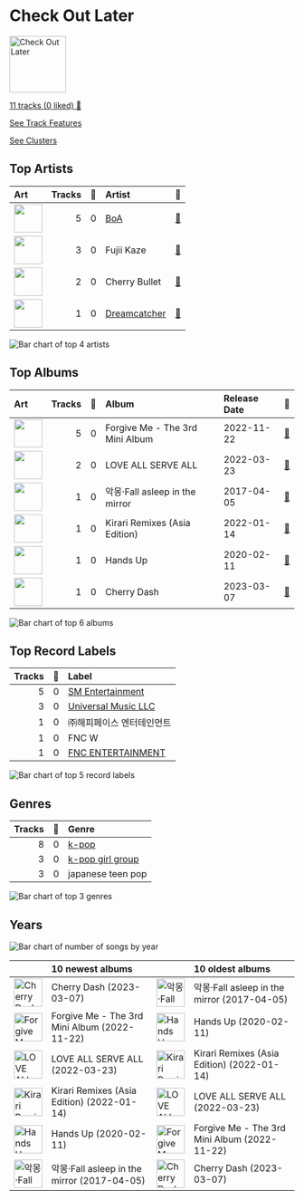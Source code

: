 # Check Out Later


<img src="https://mosaic.scdn.co/640/ab67616d0000b27300d0a05a7eb734aba007ad3bab67616d0000b273bdf5051b85408bc0967122f9ab67616d0000b273c29a1089b1eb3a82e5870a33ab67616d0000b273f422ff6b7d82ac38f7821d46" alt="Check Out Later" width="100" />

[11 tracks (0 liked) 🔗](https://open.spotify.com/playlist/2FgMW8NMJOZgvHtvDOWBCe)

[See Track Features](audio_features.md)

[See Clusters](clusters/overview.md)

## Top Artists

| Art | Tracks | 💚 | Artist | 🔗 |
|:---|---:|---:|:---|:---|
| <img src="https://i.scdn.co/image/ab6761610000e5eb1b86652b4761cbc4d3bc791f" alt="" width="50" /> | 5 | 0 | [BoA](../../artists/boa/overview.md) | [🔗](https://open.spotify.com/artist/4muJrGMndyYWqZtfk8OWy4) |
| <img src="https://i.scdn.co/image/ab6761610000e5ebce98956e2ea2db4cc017c86d" alt="" width="50" /> | 3 | 0 | Fujii Kaze | [🔗](https://open.spotify.com/artist/6bDWAcdtVR3WHz2xtiIPUi) |
| <img src="https://i.scdn.co/image/ab6761610000e5eb7415221d0cb40f21f8e4c5f4" alt="" width="50" /> | 2 | 0 | Cherry Bullet | [🔗](https://open.spotify.com/artist/3IJCdgkBZbieocLZ4e94GZ) |
| <img src="https://i.scdn.co/image/ab6761610000e5ebf9fb2a341d6852c012a5d5ee" alt="" width="50" /> | 1 | 0 | [Dreamcatcher](../../artists/dreamcatcher/overview.md) | [🔗](https://open.spotify.com/artist/5V1qsQHdXNm4ZEZHWvFnqQ) |

![Bar chart of top 4 artists](../../images/playlists/check_out_later/artists.png)



## Top Albums

| Art | Tracks | 💚 | Album | Release Date | 🔗 |
|:---|---:|---:|:---|:---|:---|
| <img src="https://i.scdn.co/image/ab67616d0000b273f422ff6b7d82ac38f7821d46" alt="" width="50" /> | 5 | 0 | Forgive Me - The 3rd Mini Album | 2022-11-22 | [🔗](https://open.spotify.com/album/0vufEpmNpfB9NUPLkbIBN7) |
| <img src="https://i.scdn.co/image/ab67616d0000b2739e16930796a07f1195002389" alt="" width="50" /> | 2 | 0 | LOVE ALL SERVE ALL | 2022-03-23 | [🔗](https://open.spotify.com/album/7Ip9X7pnkhJ4cwDoBnvneD) |
| <img src="https://i.scdn.co/image/ab67616d0000b27300d0a05a7eb734aba007ad3b" alt="" width="50" /> | 1 | 0 | 악몽·Fall asleep in the mirror | 2017-04-05 | [🔗](https://open.spotify.com/album/1wmE0WCpGGAjFsL180dITF) |
| <img src="https://i.scdn.co/image/ab67616d0000b27393f551abf615209c537fb4d4" alt="" width="50" /> | 1 | 0 | Kirari Remixes (Asia Edition) | 2022-01-14 | [🔗](https://open.spotify.com/album/2OXwORzPU4tm1Skiv6l9KT) |
| <img src="https://i.scdn.co/image/ab67616d0000b273bdf5051b85408bc0967122f9" alt="" width="50" /> | 1 | 0 | Hands Up | 2020-02-11 | [🔗](https://open.spotify.com/album/5HyrUteikoFGu38bAf7zYc) |
| <img src="https://i.scdn.co/image/ab67616d0000b273c29a1089b1eb3a82e5870a33" alt="" width="50" /> | 1 | 0 | Cherry Dash | 2023-03-07 | [🔗](https://open.spotify.com/album/4WKhHCj1pBU1aVyEmRkMZQ) |

![Bar chart of top 6 albums](../../images/playlists/check_out_later/albums.png)

## Top Record Labels

| Tracks | 💚 | Label |
|---:|---:|:---|
| 5 | 0 | [SM Entertainment](../../labels/sm_entertainment/overview.md) |
| 3 | 0 | [Universal Music LLC](../../labels/universal_music_llc/overview.md) |
| 1 | 0 | ㈜해피페이스 엔터테인먼트 |
| 1 | 0 | FNC W |
| 1 | 0 | [FNC ENTERTAINMENT](../../labels/fnc_entertainment/overview.md) |

![Bar chart of top 5 record labels](../../images/playlists/check_out_later/labels.png)

## Genres

| Tracks | 💚 | Genre |
|---:|---:|:---|
| 8 | 0 | [k-pop](../../genres/k_pop/overview.md) |
| 3 | 0 | [k-pop girl group](../../genres/k_pop_girl_group/overview.md) |
| 3 | 0 | japanese teen pop |

![Bar chart of top 3 genres](../../images/playlists/check_out_later/genres.png)

## Years



![Bar chart of number of songs by year](../../images/playlists/check_out_later/years.png)

| ​ | 10 newest albums | ​​ | 10 oldest albums |
|:---|:---|:---|:---|
| <img src="https://i.scdn.co/image/ab67616d0000b273c29a1089b1eb3a82e5870a33" alt="Cherry Dash" width="50" /> | Cherry Dash (2023-03-07) | <img src="https://i.scdn.co/image/ab67616d0000b27300d0a05a7eb734aba007ad3b" alt="악몽·Fall asleep in the mirror" width="50" /> | 악몽·Fall asleep in the mirror (2017-04-05) |
| <img src="https://i.scdn.co/image/ab67616d0000b273f422ff6b7d82ac38f7821d46" alt="Forgive Me - The 3rd Mini Album" width="50" /> | Forgive Me - The 3rd Mini Album (2022-11-22) | <img src="https://i.scdn.co/image/ab67616d0000b273bdf5051b85408bc0967122f9" alt="Hands Up" width="50" /> | Hands Up (2020-02-11) |
| <img src="https://i.scdn.co/image/ab67616d0000b2739e16930796a07f1195002389" alt="LOVE ALL SERVE ALL" width="50" /> | LOVE ALL SERVE ALL (2022-03-23) | <img src="https://i.scdn.co/image/ab67616d0000b27393f551abf615209c537fb4d4" alt="Kirari Remixes (Asia Edition)" width="50" /> | Kirari Remixes (Asia Edition) (2022-01-14) |
| <img src="https://i.scdn.co/image/ab67616d0000b27393f551abf615209c537fb4d4" alt="Kirari Remixes (Asia Edition)" width="50" /> | Kirari Remixes (Asia Edition) (2022-01-14) | <img src="https://i.scdn.co/image/ab67616d0000b2739e16930796a07f1195002389" alt="LOVE ALL SERVE ALL" width="50" /> | LOVE ALL SERVE ALL (2022-03-23) |
| <img src="https://i.scdn.co/image/ab67616d0000b273bdf5051b85408bc0967122f9" alt="Hands Up" width="50" /> | Hands Up (2020-02-11) | <img src="https://i.scdn.co/image/ab67616d0000b273f422ff6b7d82ac38f7821d46" alt="Forgive Me - The 3rd Mini Album" width="50" /> | Forgive Me - The 3rd Mini Album (2022-11-22) |
| <img src="https://i.scdn.co/image/ab67616d0000b27300d0a05a7eb734aba007ad3b" alt="악몽·Fall asleep in the mirror" width="50" /> | 악몽·Fall asleep in the mirror (2017-04-05) | <img src="https://i.scdn.co/image/ab67616d0000b273c29a1089b1eb3a82e5870a33" alt="Cherry Dash" width="50" /> | Cherry Dash (2023-03-07) |